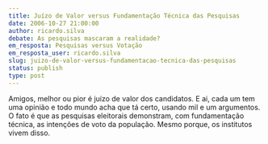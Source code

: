 ```yaml
---
title: Juízo de Valor versus Fundamentação Técnica das Pesquisas
date: 2006-10-27 21:00:00
author: ricardo.silva
debate: As pesquisas mascaram a realidade?
em_resposta: Pesquisas versus Votação
em_resposta_user: ricardo.silva
slug: juizo-de-valor-versus-fundamentacao-tecnica-das-pesquisas
status: publish 
type: post
---
```


Amigos, melhor ou pior é juízo de valor dos candidatos. E ai, cada um tem uma opinião e todo mundo acha que tá certo, usando mil e um argumentos. O fato é que as pesquisas eleitorais demonstram, com fundamentação técnica, as intenções de voto da população. Mesmo porque, os institutos vivem disso.
